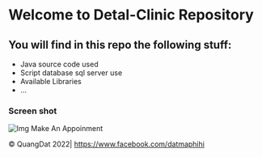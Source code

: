 # Welcome to Detal-Clinic Repository

## You will find in this repo the following stuff:
* Java source code used 
* Script database sql server use 
* Available Libraries
* ...

### Screen shot
![Img Make An Appoinment](https://github.com/QuanggDat/DetalClinic/blob/main/images/(1)MakeAppointment.png)
<img alt="" src="">

© QuangDat 2022| https://www.facebook.com/datmaphihi